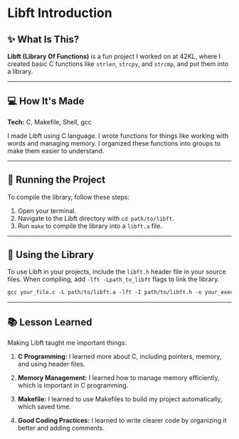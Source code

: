 # Libft Introduction

## :sparkles: What Is This?
**Libft (Library Of Functions)** is a fun project I worked on at 42KL, where I created basic C functions like `strlen`, `strcpy`, and `strcmp`, and put them into a library.

<!-- Remember to add a video demonstration of Libft in action here! -->

- - -

## :computer: How It's Made

**Tech:** C, Makefile, Shell, gcc

I made Libft using C language. I wrote functions for things like working with words and managing memory. I organized these functions into groups to make them easier to understand.

- - -

## :rocket: Running the Project

To compile the library, follow these steps:

1. Open your terminal.
2. Navigate to the Libft directory with `cd path/to/libft`.
3. Run `make` to compile the library into a `libft.a` file.

- - -

## :wrench: Using the Library

To use Libft in your projects, include the `libft.h` header file in your source files. When compiling, add `-lft -Lpath_to_libft` flags to link the library.

```markdown
gcc your_file.c -L path/to/libft.a -lft -I path/to/libft.h -o your_executable
```

- - -


## :books: Lesson Learned
Making Libft taught me important things:

1. **C Programming:** I learned more about C, including pointers, memory, and using header files.
   
2. **Memory Management:** I learned how to manage memory efficiently, which is important in C programming.

3. **Makefile:** I learned to use Makefiles to build my project automatically, which saved time.

4. **Good Coding Practices:** I learned to write clearer code by organizing it better and adding comments.




















